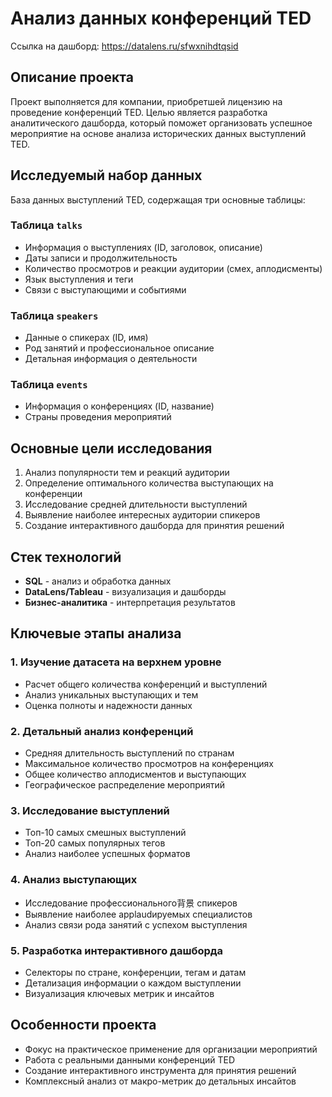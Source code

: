 # Анализ данных конференций TED
Ссылка на дашборд: https://datalens.ru/sfwxnihdtqsid
## Описание проекта
Проект выполняется для компании, приобретшей лицензию на проведение конференций TED. Целью является разработка аналитического дашборда, который поможет организовать успешное мероприятие на основе анализа исторических данных выступлений TED.

## Исследуемый набор данных
База данных выступлений TED, содержащая три основные таблицы:

### Таблица `talks`
- Информация о выступлениях (ID, заголовок, описание)
- Даты записи и продолжительность
- Количество просмотров и реакции аудитории (смех, аплодисменты)
- Язык выступления и теги
- Связи с выступающими и событиями

### Таблица `speakers`
- Данные о спикерах (ID, имя)
- Род занятий и профессиональное описание
- Детальная информация о деятельности

### Таблица `events`
- Информация о конференциях (ID, название)
- Страны проведения мероприятий

## Основные цели исследования
1. Анализ популярности тем и реакций аудитории
2. Определение оптимального количества выступающих на конференции
3. Исследование средней длительности выступлений
4. Выявление наиболее интересных аудитории спикеров
5. Создание интерактивного дашборда для принятия решений

## Стек технологий
- **SQL** - анализ и обработка данных
- **DataLens/Tableau** - визуализация и дашборды
- **Бизнес-аналитика** - интерпретация результатов

## Ключевые этапы анализа

### 1. Изучение датасета на верхнем уровне
- Расчет общего количества конференций и выступлений
- Анализ уникальных выступающих и тем
- Оценка полноты и надежности данных

### 2. Детальный анализ конференций
- Средняя длительность выступлений по странам
- Максимальное количество просмотров на конференциях
- Общее количество аплодисментов и выступающих
- Географическое распределение мероприятий

### 3. Исследование выступлений
- Топ-10 самых смешных выступлений
- Топ-20 самых популярных тегов
- Анализ наиболее успешных форматов

### 4. Анализ выступающих
- Исследование профессионального背景 спикеров
- Выявление наиболее applaudируемых специалистов
- Анализ связи рода занятий с успехом выступления

### 5. Разработка интерактивного дашборда
- Селекторы по стране, конференции, тегам и датам
- Детализация информации о каждом выступлении
- Визуализация ключевых метрик и инсайтов

## Особенности проекта
- Фокус на практическое применение для организации мероприятий
- Работа с реальными данными конференций TED
- Создание интерактивного инструмента для принятия решений
- Комплексный анализ от макро-метрик до детальных инсайтов